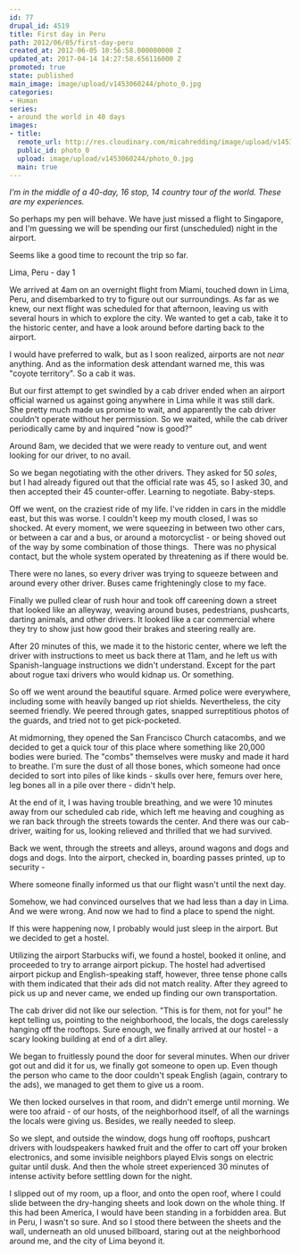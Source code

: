 ```yaml
---
id: 77
drupal_id: 4519
title: First day in Peru
path: 2012/06/05/first-day-peru
created_at: 2012-06-05 10:56:58.000000000 Z
updated_at: 2017-04-14 14:27:58.656116000 Z
promoted: true
state: published
main_image: image/upload/v1453060244/photo_0.jpg
categories:
- Human
series:
- around the world in 40 days
images:
- title: 
  remote_url: http://res.cloudinary.com/micahredding/image/upload/v1453060244/photo_0.jpg
  public_id: photo_0
  upload: image/upload/v1453060244/photo_0.jpg
  main: true
---
```

*I'm in the middle of a 40-day, 16 stop, 14 country tour of the world. These are my experiences.*

So perhaps my pen will behave. We have just missed a flight to Singapore, and I'm guessing we will be spending our first (unscheduled) night in the airport. 

Seems like a good time to recount the trip so far. 

Lima, Peru - day 1

We arrived at 4am on an overnight flight from Miami, touched down in Lima, Peru, and disembarked to try to figure out our surroundings. As far as we knew, our next flight was scheduled for that afternoon, leaving us with several hours in which to explore the city. We wanted to get a cab, take it to the historic center, and have a look around before darting back to the airport. 

I would have preferred to walk, but as I soon realized, airports are not *near* anything. And as the information desk attendant warned me, this was "coyote territory". So a cab it was. 

But our first attempt to get swindled by a cab driver ended when an airport official warned us against going anywhere in Lima while it was still dark. She pretty much made us promise to wait, and apparently the cab driver couldn't operate without her permission. So we waited, while the cab driver periodically came by and inquired "now is good?"

Around 8am, we decided that we were ready to venture out, and went looking for our driver, to no avail. 

So we began negotiating with the other drivers. They asked for 50 *soles*, but I had already figured out that the official rate was 45, so I asked 30, and then accepted their 45 counter-offer. Learning to negotiate. Baby-steps. 

Off we went, on the craziest ride of my life. I've ridden in cars in the middle east, but this was worse. I couldn't keep my mouth closed, I was so shocked. At every moment, we were squeezing in between two other cars, or between a car and a bus, or around a motorcyclist - or being shoved out of the way by some combination of those things.  There was no physical contact, but the whole system operated by threatening as if there would be.

There were no lanes, so every driver was trying to squeeze between and around every other driver. Buses came frighteningly close to my face. 

Finally we pulled clear of rush hour and took off careening down a street that looked like an alleyway, weaving around buses, pedestrians, pushcarts, darting animals, and other drivers. It looked like a car commercial where they try to show just how good their brakes and steering really are. 

After 20 minutes of this, we made it to the historic center, where we left the driver with instructions to meet us back there at 11am, and he left us with Spanish-language instructions we didn't understand. Except for the part about rogue taxi drivers who would kidnap us. Or something. 

So off we went around the beautiful square. Armed police were everywhere, including some with heavily banged up riot shields. Nevertheless, the city seemed friendly. We peered through gates, snapped surreptitious photos of the guards, and tried not to get pick-pocketed. 

At midmorning, they opened the San Francisco Church catacombs, and we decided to get a quick tour of this place where something like 20,000 bodies were buried. The "combs" themselves were musky and made it hard to breathe. I'm sure the dust of all those bones, which someone had once decided to sort into piles of like kinds - skulls over here, femurs over here, leg bones all in a pile over there - didn't help. 

At the end of it, I was having trouble breathing, and we were 10 minutes away from our scheduled cab ride, which left me heaving and coughing as we ran back through the streets towards the center. And there was our cab-driver, waiting for us, looking relieved and thrilled that we had survived. 

Back we went, through the streets and alleys, around wagons and dogs and dogs and dogs. Into the airport, checked in, boarding passes printed, up to security -

Where someone finally informed us that our flight wasn't until the next day. 

Somehow, we had convinced ourselves that we had less than a day in Lima. And we were wrong. And now we had to find a place to spend the night. 

If this were happening now, I probably would just sleep in the airport. But we decided to get a hostel. 

Utilizing the airport Starbucks wifi, we found a hostel, booked it online, and proceeded to try to arrange airport pickup. The hostel had advertised airport pickup and English-speaking staff, however, three tense phone calls with them indicated that their ads did not match reality. After they agreed to pick us up and never came, we ended up finding our own transportation.  

The cab driver did not like our selection. "This is for them, not for you!" he kept telling us, pointing to the neighborhood, the locals, the dogs carelessly hanging off the rooftops. Sure enough, we finally arrived at our hostel - a scary looking building at end of a dirt alley. 

We began to fruitlessly pound the door for several minutes. When our driver got out and did it for us, we finally got someone to open up. Even though the person who came to the door couldn't speak English (again, contrary to the ads), we managed to get them to give us a room. 

We then locked ourselves in that room, and didn't emerge until morning. We were too afraid - of our hosts, of the neighborhood itself, of all the warnings the locals were giving us. Besides, we really needed to sleep. 

So we slept, and outside the window, dogs hung off rooftops, pushcart drivers with loudspeakers hawked fruit and the offer to cart off your broken electronics, and some invisible neighbors played Elvis songs on electric guitar until dusk. And then the whole street experienced 30 minutes of intense activity before settling down for the night. 

I slipped out of my room, up a floor, and onto the open roof, where I could slide between the dry-hanging sheets and look down on the whole thing. If this had been America, I would have been standing in a forbidden area. But in Peru, I wasn't so sure. And so I stood there between the sheets and the wall, underneath an old unused billboard, staring out at the neighborhood around me, and the city of Lima beyond it. 
